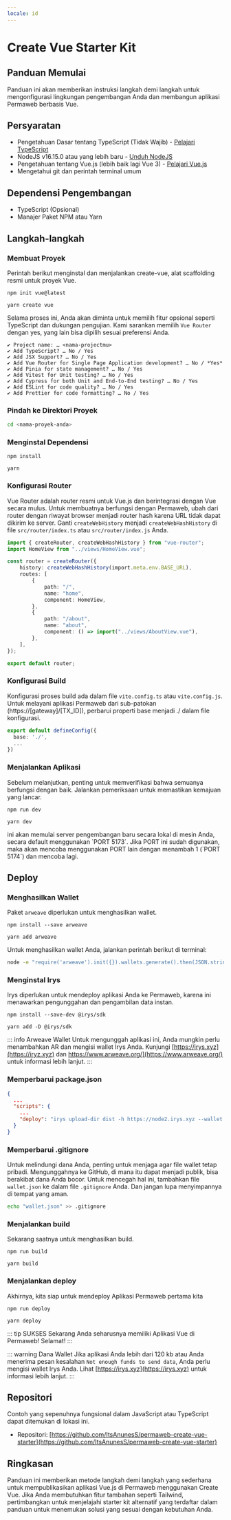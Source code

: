 ```yaml
---
locale: id
---
```


# Create Vue Starter Kit

## Panduan Memulai

Panduan ini akan memberikan instruksi langkah demi langkah untuk mengonfigurasi lingkungan pengembangan Anda dan membangun aplikasi Permaweb berbasis Vue.

## Persyaratan

-   Pengetahuan Dasar tentang TypeScript (Tidak Wajib) - [Pelajari TypeScript](https://www.typescriptlang.org/docs/)
-   NodeJS v16.15.0 atau yang lebih baru - [Unduh NodeJS](https://nodejs.org/en/download/)
-   Pengetahuan tentang Vue.js (lebih baik lagi Vue 3) - [Pelajari Vue.js](https://vuejs.org/)
-   Mengetahui git dan perintah terminal umum

## Dependensi Pengembangan

-   TypeScript (Opsional)
-   Manajer Paket NPM atau Yarn

## Langkah-langkah

### Membuat Proyek

Perintah berikut menginstal dan menjalankan create-vue, alat scaffolding resmi untuk proyek Vue.

<CodeGroup>
  <CodeGroupItem title="NPM">

```console:no-line-numbers
npm init vue@latest
```

  </CodeGroupItem>
  <CodeGroupItem title="YARN">

```console:no-line-numbers
yarn create vue
```

  </CodeGroupItem>
</CodeGroup>

Selama proses ini, Anda akan diminta untuk memilih fitur opsional seperti TypeScript dan dukungan pengujian. Kami sarankan memilih `Vue Router` dengan yes, yang lain bisa dipilih sesuai preferensi Anda.

```console:no-line-numbers
✔ Project name: … <nama-projectmu>
✔ Add TypeScript? … No / Yes
✔ Add JSX Support? … No / Yes
✔ Add Vue Router for Single Page Application development? … No / *Yes*
✔ Add Pinia for state management? … No / Yes
✔ Add Vitest for Unit testing? … No / Yes
✔ Add Cypress for both Unit and End-to-End testing? … No / Yes
✔ Add ESLint for code quality? … No / Yes
✔ Add Prettier for code formatting? … No / Yes
```

### Pindah ke Direktori Proyek

```sh
cd <nama-proyek-anda>
```

### Menginstal Dependensi

<CodeGroup>
  <CodeGroupItem title="NPM">

```console:no-line-numbers
npm install
```

  </CodeGroupItem>
  <CodeGroupItem title="YARN">

```console:no-line-numbers
yarn
```

  </CodeGroupItem>
</CodeGroup>

### Konfigurasi Router

Vue Router adalah router resmi untuk Vue.js dan berintegrasi dengan Vue secara mulus. Untuk membuatnya berfungsi dengan Permaweb, ubah dari router dengan riwayat browser menjadi router hash karena URL tidak dapat dikirim ke server. Ganti `createWebHistory` menjadi `createWebHashHistory` di file `src/router/index.ts` atau `src/router/index.js` Anda.

```ts
import { createRouter, createWebHashHistory } from "vue-router";
import HomeView from "../views/HomeView.vue";

const router = createRouter({
	history: createWebHashHistory(import.meta.env.BASE_URL),
	routes: [
		{
			path: "/",
			name: "home",
			component: HomeView,
		},
		{
			path: "/about",
			name: "about",
			component: () => import("../views/AboutView.vue"),
		},
	],
});

export default router;
```

### Konfigurasi Build

Konfigurasi proses build ada dalam file `vite.config.ts` atau `vite.config.js`. Untuk melayani aplikasi Permaweb dari sub-patokan (https://[gateway]/[TX_ID]), perbarui properti base menjadi ./ dalam file konfigurasi.

```ts
export default defineConfig({
  base: './',
  ...
})
```

### Menjalankan Aplikasi

Sebelum melanjutkan, penting untuk memverifikasi bahwa semuanya berfungsi dengan baik. Jalankan pemeriksaan untuk memastikan kemajuan yang lancar.

<CodeGroup>
  <CodeGroupItem title="NPM">

```console:no-line-numbers
npm run dev
```

  </CodeGroupItem>
  <CodeGroupItem title="YARN">

```console:no-line-numbers
yarn dev
```

  </CodeGroupItem>
</CodeGroup>
ini akan memulai server pengembangan baru secara lokal di mesin Anda, secara default menggunakan `PORT 5173`. Jika PORT ini sudah digunakan, maka akan mencoba menggunakan PORT lain dengan menambah 1 (`PORT 5174`) dan mencoba lagi.

## Deploy

### Menghasilkan Wallet

Paket `arweave` diperlukan untuk menghasilkan wallet.

<CodeGroup>
  <CodeGroupItem title="NPM">

```console:no-line-numbers
npm install --save arweave
```

  </CodeGroupItem>
  <CodeGroupItem title="YARN">

```console:no-line-numbers
yarn add arweave

```

  </CodeGroupItem>
</CodeGroup>

Untuk menghasilkan wallet Anda, jalankan perintah berikut di terminal:

```sh
node -e "require('arweave').init({}).wallets.generate().then(JSON.stringify).then(console.log.bind(console))" > wallet.json
```

### Menginstal Irys

Irys diperlukan untuk mendeploy aplikasi Anda ke Permaweb, karena ini menawarkan pengunggahan dan pengambilan data instan.

<CodeGroup>
  <CodeGroupItem title="NPM">

```console:no-line-numbers
npm install --save-dev @irys/sdk
```

  </CodeGroupItem>
  <CodeGroupItem title="YARN">

```console:no-line-numbers
yarn add -D @irys/sdk
```

  </CodeGroupItem>
</CodeGroup>

::: info Arweave Wallet
Untuk mengunggah aplikasi ini, Anda mungkin perlu menambahkan AR dan mengisi wallet Irys Anda. Kunjungi [https://irys.xyz](https://iryz.xyz) dan https://www.arweave.org/](https://www.arweave.org/) untuk informasi lebih lanjut.
:::

### Memperbarui package.json

```json
{
  ...
  "scripts": {
    ...
    "deploy": "irys upload-dir dist -h https://node2.irys.xyz --wallet ./wallet.json -c arweave --index-file index.html --no-confirmation"
  }
}
```

### Memperbarui .gitignore

Untuk melindungi dana Anda, penting untuk menjaga agar file wallet tetap pribadi. Mengunggahnya ke GitHub, di mana itu dapat menjadi publik, bisa berakibat dana Anda bocor. Untuk mencegah hal ini, tambahkan file `wallet.json` ke dalam file `.gitignore` Anda. Dan jangan lupa menyimpannya di tempat yang aman.

```sh
echo "wallet.json" >> .gitignore
```

### Menjalankan build

Sekarang saatnya untuk menghasilkan build.

<CodeGroup>
  <CodeGroupItem title="NPM">

```console:no-line-numbers
npm run build
```

  </CodeGroupItem>
  <CodeGroupItem title="YARN">

```console:no-line-numbers
yarn build
```

  </CodeGroupItem>
</CodeGroup>

### Menjalankan deploy

Akhirnya, kita siap untuk mendeploy Aplikasi Permaweb pertama kita

<CodeGroup>
  <CodeGroupItem title="NPM">

```console:no-line-numbers
npm run deploy
```

  </CodeGroupItem>
  <CodeGroupItem title="YARN">

```console:no-line-numbers
yarn deploy
```

  </CodeGroupItem>
</CodeGroup>

::: tip SUKSES
Sekarang Anda seharusnya memiliki Aplikasi Vue di Permaweb! Selamat!
:::

::: warning Dana Wallet
Jika aplikasi Anda lebih dari 120 kb atau Anda menerima pesan kesalahan `Not enough funds to send data`, Anda perlu mengisi wallet Irys Anda. Lihat [https://irys.xyz](https://irys.xyz) untuk informasi lebih lanjut.
:::

## Repositori

Contoh yang sepenuhnya fungsional dalam JavaScript atau TypeScript dapat ditemukan di lokasi ini.

-   Repositori: [https://github.com/ItsAnunesS/permaweb-create-vue-starter](https://github.com/ItsAnunesS/permaweb-create-vue-starter)

## Ringkasan

Panduan ini memberikan metode langkah demi langkah yang sederhana untuk mempublikasikan aplikasi Vue.js di Permaweb menggunakan Create Vue. Jika Anda membutuhkan fitur tambahan seperti Tailwind, pertimbangkan untuk menjelajahi starter kit alternatif yang terdaftar dalam panduan untuk menemukan solusi yang sesuai dengan kebutuhan Anda.
